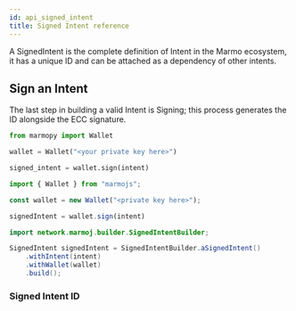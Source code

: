 ```yaml
---
id: api_signed_intent
title: Signed Intent reference
---
```


A SignedIntent is the complete definition of Intent in the Marmo ecosystem, it has a unique ID and can be attached as a dependency of other intents.

## Sign an Intent

The last step in building a valid Intent is Signing; this process generates the ID alongside the ECC signature.

<!--DOCUSAURUS_CODE_TABS-->
<!--Python-->
```python
from marmopy import Wallet

wallet = Wallet("<your private key here>")

signed_intent = wallet.sign(intent)
```
<!--JavaScript-->
```js
import { Wallet } from "marmojs";

const wallet = new Wallet("<private key here>");

signedIntent = wallet.sign(intent)
```
<!--Java-->
```java
import network.marmoj.builder.SignedIntentBuilder;

SignedIntent signedIntent = SignedIntentBuilder.aSignedIntent()
    .withIntent(intent)
    .withWallet(wallet)
    .build();
```
<!--END_DOCUSAURUS_CODE_TABS-->

### Signed Intent ID

